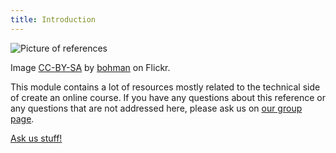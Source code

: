 ```yaml
---
title: Introduction
---
```


![Picture of references]({{site.baseurl}}/img/reference.jpg)

Image [CC-BY-SA](https://creativecommons.org/licenses/by/2.0/) by [bohman](https://www.flickr.com/photos/bohman/) on Flickr. 

This module contains a lot of resources mostly related to the technical side of 
create an online course. If you have any questions about this reference or any 
questions that are not addressed here, please ask us on [our group page](https://www.facebook.com/groups/codecats).

<a class="btn btn-primary" target="_blank" href="https://www.facebook.com/groups/codecats"><i class="fa fa-weixin"></i> Ask us stuff!</a>
